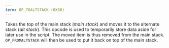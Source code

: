 ```yaml
---
term: OP_TOALTSTACK (0X6B)
---
```


Takes the top of the main stack (*main stack*) and moves it to the alternate stack (*alt stack*). This opcode is used to temporarily store data aside for later use in the script. The moved item is thus removed from the main stack. `OP_FROMALTSTACK` will then be used to put it back on top of the main stack.